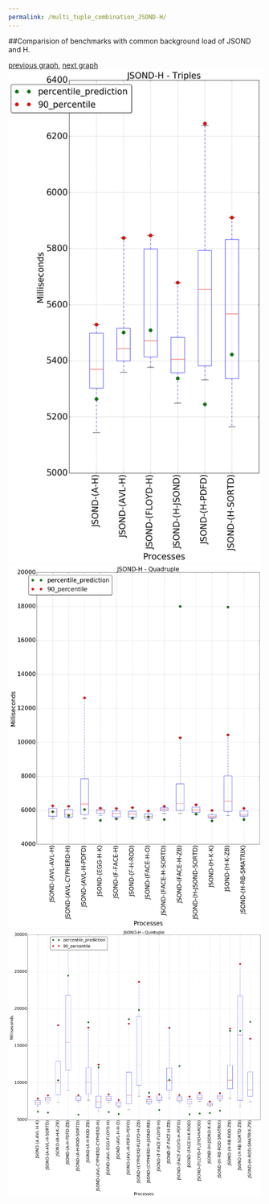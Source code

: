 ```yaml
---
permalink: /multi_tuple_combination_JSOND-H/
---
```


##Comparision of benchmarks with common background load of JSOND and H.

[previous graph](../multi_tuple_combination_JSOND-F/), [next graph](../multi_tuple_combination_JSOND-JSOND/)
![graph figure](./images/triple/JSOND/JSOND-H_box.png)![graph figure](./images/quadruple/JSOND/JSOND-H_box.png)![graph figure](./images/quintuple/JSOND/JSOND-H_box.png)